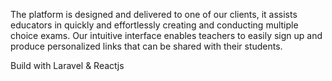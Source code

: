 The platform is designed and delivered to one of our clients, it assists educators in quickly and effortlessly creating and conducting multiple choice exams. Our intuitive interface enables teachers to easily sign up and produce personalized links that can be shared with their students.

Build with Laravel & Reactjs

